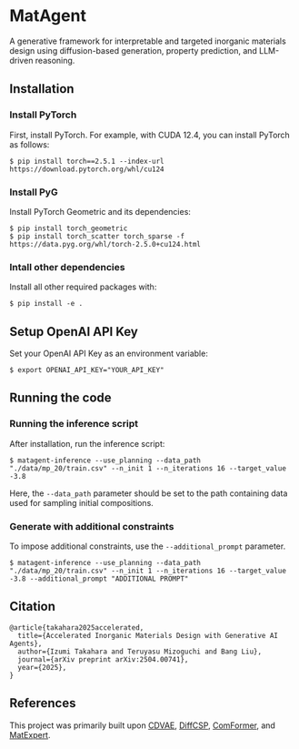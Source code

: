 # MatAgent
A generative framework for interpretable and targeted inorganic materials design using diffusion-based generation, property prediction, and LLM-driven reasoning.

## Installation
### Install PyTorch
First, install PyTorch. For example, with CUDA 12.4, you can install PyTorch as follows:
```
$ pip install torch==2.5.1 --index-url https://download.pytorch.org/whl/cu124
```

### Install PyG
Install PyTorch Geometric and its dependencies:
```
$ pip install torch_geometric
$ pip install torch_scatter torch_sparse -f https://data.pyg.org/whl/torch-2.5.0+cu124.html
```

### Intall other dependencies
Install all other required packages with:
```
$ pip install -e .
```

## Setup OpenAI API Key
Set your OpenAI API Key as an environment variable:
```
$ export OPENAI_API_KEY="YOUR_API_KEY"
```

## Running the code
### Running the inference script
After installation, run the inference script:
```
$ matagent-inference --use_planning --data_path "./data/mp_20/train.csv" --n_init 1 --n_iterations 16 --target_value -3.8
```
Here, the `--data_path` parameter should be set to the path containing data used for sampling initial compositions.

### Generate with additional constraints
To impose additional constraints, use the `--additional_prompt` parameter.
```
$ matagent-inference --use_planning --data_path "./data/mp_20/train.csv" --n_init 1 --n_iterations 16 --target_value -3.8 --additional_prompt "ADDITIONAL PROMPT"
```
## Citation
```
@article{takahara2025accelerated,
  title={Accelerated Inorganic Materials Design with Generative AI Agents}, 
  author={Izumi Takahara and Teruyasu Mizoguchi and Bang Liu},
  journal={arXiv preprint arXiv:2504.00741},
  year={2025},
}
```

## References
This project was primarily built upon [CDVAE](https://github.com/txie-93/cdvae), [DiffCSP](https://github.com/jiaor17/DiffCSP), [ComFormer](https://github.com/divelab/AIRS/tree/main/OpenMat/ComFormer), and [MatExpert](https://github.com/BangLab-UdeM-Mila/MatExpert).